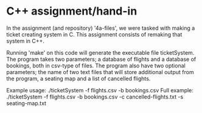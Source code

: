 # C++ assignment/hand-in

In the assignment (and repository) '4a-files', we were tasked with making a ticket creating system in C.
This assignment consists of remaking that system in C++.

Running 'make' on this code will generate the executable file ticketSystem.
The program takes two parameters; a database of flights and a database of bookings, both in csv-type of files.
The program also have two optional parameters; the name of two text files that will store additional output from the program, a seating map and a list of cancelled flights.

Example usage: ./ticketSystem -f flights.csv -b bookings.csv
Full example: ./ticketSystem -f flights.csv -b bookings.csv -c cancelled-flights.txt -s seating-map.txt
